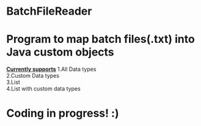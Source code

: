 # BatchFileReader


# Program to map batch files(.txt) into Java custom objects

<b><u>Currently supports</u></b>
1.All Data types<br>
2.Custom Data types<br>
3.List<br>
4.List with custom data types<br>

# <b>Coding in progress! :)</b>
